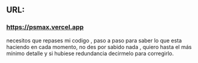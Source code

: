 ## URL:
### https://psmax.vercel.app



necesitos que repases mi codigo , paso a paso para saber lo que esta haciendo en cada momento, no des por sabido nada , quiero hasta el más mínimo detalle y si hubiese redundancia decirmelo para corregirlo.